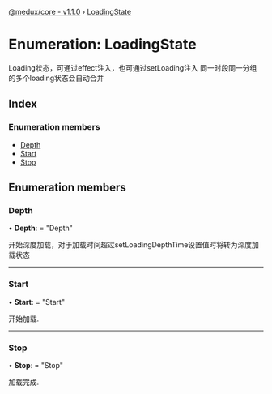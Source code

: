 [@medux/core - v1.1.0](../README.md) › [LoadingState](loadingstate.md)

# Enumeration: LoadingState

Loading状态，可通过effect注入，也可通过setLoading注入
同一时段同一分组的多个loading状态会自动合并

## Index

### Enumeration members

* [Depth](loadingstate.md#depth)
* [Start](loadingstate.md#start)
* [Stop](loadingstate.md#stop)

## Enumeration members

###  Depth

• **Depth**: = "Depth"

开始深度加载，对于加载时间超过setLoadingDepthTime设置值时将转为深度加载状态

___

###  Start

• **Start**: = "Start"

开始加载.

___

###  Stop

• **Stop**: = "Stop"

加载完成.
